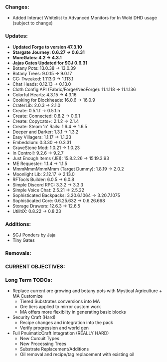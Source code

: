 ### Changes:
- Added Interact Whitelist to Advanced Monitors for In Wold DHD usage (subject to change)

### Updates:
- **Updated Forge to version 47.3.10**
- **Stargate Journey: 0.6.27 -> 0.6.31**
- **MoreGates: 4.2 -> 4.3.1**
- **Jajas Gates Updated for SGJ 0.6.31**
- Botany Pots: 13.0.38 -> 13.0.39
- Botany Trees: 9.0.15 -> 9.0.17
- CC: Tweaked: 1.113.0 -> 1.113.1
- Chat Heads: 0.12.13 -> 0.13.0
- Cloth Config API (Fabric/Forge/NeoForge): 11.1.118 -> 11.1.136
- Colorful Hearts: 4.3.15 -> 4.3.16
- Cooking for Blockheads: 16.0.6 -> 16.0.9
- CraterLib: 2.0.3 -> 2.1.0
- Create: 0.5.1.f -> 0.5.1.h
- Create: Connected: 0.8.2 -> 0.9.1
- Create: Copycats+: 2.1.2 -> 2.1.4
- Create: Steam 'n' Rails: 1.6.4 -> 1.6.5
- Deeper and Darker: 1.3.1 -> 1.3.2
- Easy Villagers: 1.1.17 -> 1.1.23
- Embeddium: 0.3.30 -> 0.3.31
- GraveStone Mod: 1.0.21 -> 1.0.23
- In Control!: 9.2.6 -> 9.2.7
- Just Enough Items (JEI): 15.8.2.26 -> 15.19.3.93
- ME Requester: 1.1.4 -> 1.1.5
- MmmMmmMmmMmm (Target Dummy): 1.8.19 -> 2.0.2
- Moonlight Lib: 2.12.17 -> 2.13.0
- RFTools Builder: 6.0.5 -> 6.0.8
- Simple Discord RPC: 3.3.2 -> 3.3.3
- Simple Voice Chat: 2.5.21 -> 2.5.22
- Sophisticated Backpacks: 3.20.6.1064 -> 3.20.7.1075
- Sophisticated Core: 0.6.25.632 -> 0.6.26.668
- Storage Drawers: 12.6.3 -> 12.6.5
- UtilitiX: 0.8.22 -> 0.8.23

### Additions:
- SGJ Ponders by Jaja
- Tiny Gates

### Removals:

### CURRENT OBJECTIVES:

### Long Term TODOs:
- Replace current ore growing and botany pots with Mystical Agriculture + MA Customize
  - Tiered Substrates conversions into MA
  - Ore tiers applied to mirror custom work
  - MA offers more flexibilty in generating basic blocks
- Security Craft (Hard)
  - Recipe changes and integration into the pack
  - Verify progression and world gen
- Full PnuimaticCraft Integration (REALLY HARD)
  - New Curcuit Types
  - New Processing Trees
  - Substrate Replacement/Additions
  - Oil removal and recipe/tag replacement with existing oil